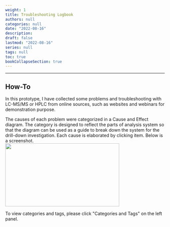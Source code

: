 ```yaml
---
weight: 1
title: Troubleshooting Logbook
authors: null
categories: null
date: "2022-08-16"
description: 
draft: false
lastmod: "2022-08-16"
series: null
tags: null
toc: true
bookCollapseSection: true
---
```


<!--more-->
---

## How-To

In this prototype, I have collected some problems and troubleshooting with LC-MS/MS or HPLC from online sources, such as websites and webinars for demonstration purpose.  

The causes of each problem were categorized in a Cause and Effect diagram.  The category is designed to reflect the parts of analysis system so that the diagram can be used as a guide to break down the system for the drill-down investigation.  Each cause is elaborated by clicking item. Below is a screenshot.  
<img width ="360" height= "200" src = "/docs/images/Screenshot 2022-08-25 161727.png"/>

To view categories and tags, please click "Categories and Tags" on the left panel. 